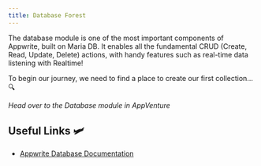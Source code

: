 ```yaml
---
title: Database Forest
---
```


<Hero
title="Arrival in the Database Forest 🗄️"
image="/assets/workshop/database/forest.jpg"
description="We find ourselves in a dense and lush forest that stretches as far as the eye can see 🌳; this is the
Database Forest! Here, collections and documents intermingle, vines connect certain trees as they await someone to come
and pick their fruits. This is a crucial stage of our journey, as it often lies at the heart of backend exploration.
Here, you will discover how to create data, retrieve it, delete it, and even connect your interface directly to your
database."
/>

The database module is one of the most important components of Appwrite, built on Maria DB. It enables all the
fundamental CRUD (Create, Read, Update, Delete) actions, with handy features such as real-time data listening with
Realtime!

To begin our journey, we need to find a place to create our first collection... 🔍

_Head over to the Database module in AppVenture_

## Useful Links 🛩️

- [Appwrite Database Documentation](https://appwrite.io/docs/products/databases)
